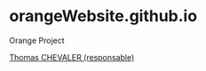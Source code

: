 # orangeWebsite.github.io
Orange Project

[Thomas CHEVALER (responsable)](<thomas.chevalier@etu-univ-fcomte.fr>)
